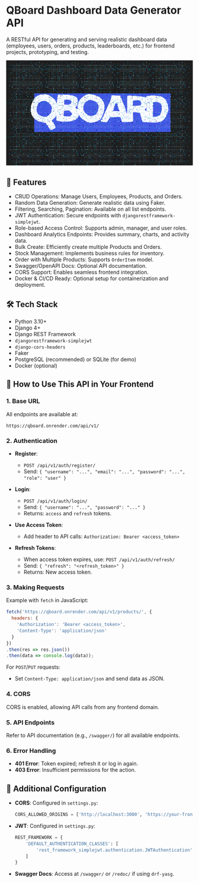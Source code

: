 # QBoard Dashboard Data Generator API

A RESTful API for generating and serving realistic dashboard data (employees, users, orders, products, leaderboards, etc.) for frontend projects, prototyping, and testing.

![QBoard Cover](static/img/Qboard.png)

## 🚀 Features

- CRUD Operations: Manage Users, Employees, Products, and Orders.
- Random Data Generation: Generate realistic data using Faker.
- Filtering, Searching, Pagination: Available on all list endpoints.
- JWT Authentication: Secure endpoints with `djangorestframework-simplejwt`.
- Role-based Access Control: Supports admin, manager, and user roles.
- Dashboard Analytics Endpoints: Provides summary, charts, and activity data.
- Bulk Create: Efficiently create multiple Products and Orders.
- Stock Management: Implements business rules for inventory.
- Order with Multiple Products: Supports `OrderItem` model.
- Swagger/OpenAPI Docs: Optional API documentation.
- CORS Support: Enables seamless frontend integration.
- Docker & CI/CD Ready: Optional setup for containerization and deployment.

## 🛠️ Tech Stack

- Python 3.10+
- Django 4+
- Django REST Framework
- `djangorestframework-simplejwt`
- `django-cors-headers`
- Faker
- PostgreSQL (recommended) or SQLite (for demo)
- Docker (optional)

## 🚦 How to Use This API in Your Frontend

### 1. Base URL

All endpoints are available at:

```
https://qboard.onrender.com/api/v1/
```

### 2. Authentication

- **Register**:
  - `POST /api/v1/auth/register/`
  - Send: `{ "username": "...", "email": "...", "password": "...", "role": "user" }`

- **Login**:
  - `POST /api/v1/auth/login/`
  - Send: `{ "username": "...", "password": "..." }`
  - Returns: `access` and `refresh` tokens.

- **Use Access Token**:
  - Add header to API calls: `Authorization: Bearer <access_token>`

- **Refresh Tokens**:
  - When access token expires, use: `POST /api/v1/auth/refresh/`
  - Send: `{ "refresh": "<refresh_token>" }`
  - Returns: New access token.

### 3. Making Requests

Example with `fetch` in JavaScript:

```javascript
fetch('https://qboard.onrender.com/api/v1/products/', {
  headers: {
    'Authorization': 'Bearer <access_token>',
    'Content-Type': 'application/json'
  }
})
.then(res => res.json())
.then(data => console.log(data));
```

For `POST`/`PUT` requests:
- Set `Content-Type: application/json` and send data as JSON.

### 4. CORS

CORS is enabled, allowing API calls from any frontend domain.

### 5. API Endpoints

Refer to API documentation (e.g., `/swagger/`) for all available endpoints.

### 6. Error Handling

- **401 Error**: Token expired; refresh it or log in again.
- **403 Error**: Insufficient permissions for the action.

## 🔧 Additional Configuration

- **CORS**: Configured in `settings.py`:
  ```python
  CORS_ALLOWED_ORIGINS = ['http://localhost:3000', 'https://your-frontend-domain.com']
  ```
- **JWT**: Configured in `settings.py`:
  ```python
  REST_FRAMEWORK = {
      'DEFAULT_AUTHENTICATION_CLASSES': [
          'rest_framework_simplejwt.authentication.JWTAuthentication',
      ]
  }
  ```
- **Swagger Docs**: Access at `/swagger/` or `/redoc/` if using `drf-yasg`.
